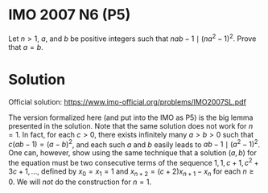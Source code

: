 # IMO 2007 N6 (P5)

Let $n > 1$, $a$, and $b$ be positive integers such that $nab - 1 \mid (na^2 - 1)^2$.
Prove that $a = b$.



# Solution

Official solution: <https://www.imo-official.org/problems/IMO2007SL.pdf>

The version formalized here (and put into the IMO as P5) is the big lemma presented in the solution.
Note that the same solution does not work for $n = 1$.
In fact, for each $c > 0$, there exists infinitely many $a > b > 0$ such that $c(ab - 1) = (a - b)^2$, and each such $a$ and $b$ easily leads to $ab - 1 \mid (a^2 - 1)^2$.
One can, however, show using the same technique that a solution $(a, b)$ for the equation must be two consecutive terms of the sequence $1, 1, c + 1, c^2 + 3c + 1, \ldots$, defined by $x_0 = x_1 = 1$ and $x_{n + 2} = (c + 2) x_{n + 1} - x_n$ for each $n \geq 0$.
We will *not* do the construction for $n = 1$.
